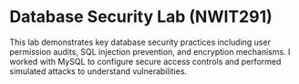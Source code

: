 # Database Security Lab (NWIT291)

This lab demonstrates key database security practices including user permission audits, SQL injection prevention, and encryption mechanisms. I worked with MySQL to configure secure access controls and performed simulated attacks to understand vulnerabilities.

